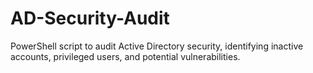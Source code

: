 # AD-Security-Audit
PowerShell script to audit Active Directory security, identifying inactive accounts, privileged users, and potential vulnerabilities.
